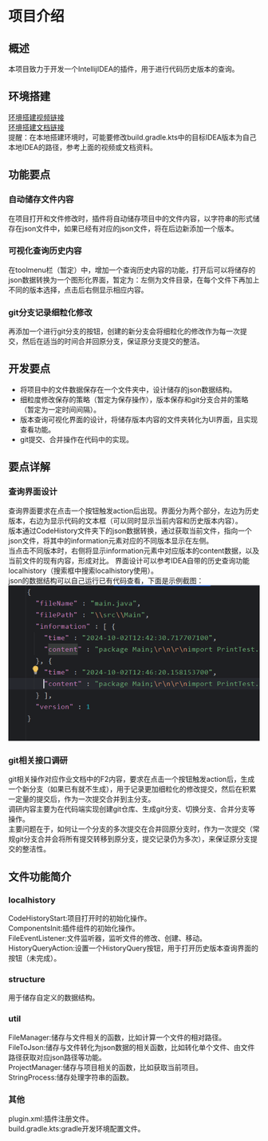 # 项目介绍  
## 概述  
本项目致力于开发一个IntellijIDEA的插件，用于进行代码历史版本的查询。  
## 环境搭建  
[环境搭建视频链接](https://www.bilibili.com/video/BV1TZ421u7dX/?spm_id_from=333.999.0.0&vd_source=88e663d19e01010708eb05f374a42f9c)  
[环境搭建文档链接](https://github.com/yangfeng20/idea-plugin-dev-guide/)  
提醒：在本地搭建环境时，可能要修改build.gradle.kts中的目标IDEA版本为自己本地IDEA的路径，参考上面的视频或文档资料。  
## 功能要点  
### 自动储存文件内容  
在项目打开和文件修改时，插件将自动储存项目中的文件内容，以字符串的形式储存在json文件中，如果已经有对应的json文件，将在后边新添加一个版本。  
### 可视化查询历史内容  
在toolmenu栏（暂定）中，增加一个查询历史内容的功能，打开后可以将储存的json数据转换为一个图形化界面，暂定为：左侧为文件目录，在每个文件下再加上不同的版本选择，点击后右侧显示相应内容。  
### git分支记录细粒化修改  
再添加一个进行git分支的按钮，创建的新分支会将细粒化的修改作为每一次提交，然后在适当的时间合并回原分支，保证原分支提交的整洁。  
## 开发要点  
+ 将项目中的文件数据保存在一个文件夹中，设计储存的json数据结构。  
+ 细粒度修改保存的策略（暂定为保存操作），版本保存和git分支合并的策略（暂定为一定时间间隔）。  
+ 版本查询可视化界面的设计，将储存版本内容的文件夹转化为UI界面，且实现查看功能。
+ git提交、合并操作在代码中的实现。  
## 要点详解  
### 查询界面设计  
查询界面要求在点击一个按钮触发action后出现。界面分为两个部分，左边为历史版本，右边为显示代码的文本框（可以同时显示当前内容和历史版本内容）。  
版本通过CodeHistory文件夹下的json数据转换，通过获取当前文件，指向一个json文件，将其中的information元素对应的不同版本显示在左侧。  
当点击不同版本时，右侧将显示information元素中对应版本的content数据，以及当前文件的现有内容，形成对比。
界面设计可以参考IDEA自带的历史查询功能localhistory（搜索框中搜索localhistory使用）。  
json的数据结构可以自己运行已有代码查看，下面是示例截图：  
![img.png](src/main/resources/picture/img.png)  
### git相关接口调研  
git相关操作对应作业文档中的F2内容，要求在点击一个按钮触发action后，生成一个新分支（如果已有就不生成），用于记录更加细粒化的修改提交，然后在积累一定量的提交后，作为一次提交合并到主分支。  
调研内容主要为在代码端实现创建git仓库、生成git分支、切换分支、合并分支等操作。  
主要问题在于，如何让一个分支的多次提交在合并回原分支时，作为一次提交（常规git分支合并会将所有提交转移到原分支，提交记录仍为多次），来保证原分支提交的整洁性。  
## 文件功能简介  
### localhistory  
CodeHistoryStart:项目打开时的初始化操作。  
ComponentsInit:插件组件的初始化操作。  
FileEventListener:文件监听器，监听文件的修改、创建、移动。  
HistoryQueryAction:设置一个HistoryQuery按钮，用于打开历史版本查询界面的按钮（未完成）。
### structure  
用于储存自定义的数据结构。  
### util  
FileManager:储存与文件相关的函数，比如计算一个文件的相对路径。  
FileToJson:储存与文件转化为json数据的相关函数，比如转化单个文件、由文件路径获取对应json路径等功能。  
ProjectManager:储存与项目相关的函数，比如获取当前项目。  
StringProcess:储存处理字符串的函数。
### 其他
plugin.xml:插件注册文件。  
build.gradle.kts:gradle开发环境配置文件。